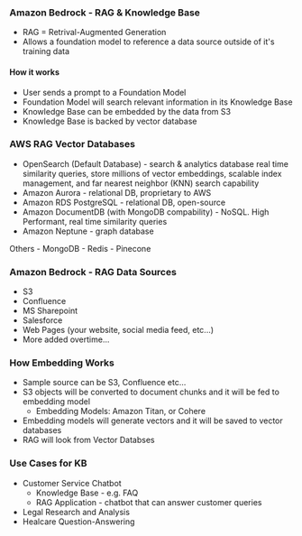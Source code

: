 ### Amazon Bedrock - RAG & Knowledge Base
- RAG = Retrival-Augmented Generation
- Allows a foundation model to reference a data source outside of it's training data


#### How it works
- User sends a prompt to a Foundation Model
- Foundation Model will search relevant information in its Knowledge Base
- Knowledge Base can be embedded by the data from S3
- Knowledge Base is backed by vector database

### AWS RAG Vector Databases
- OpenSearch (Default Database) - search & analytics database real time similarity queries, store millions of vector embeddings, scalable index management, and far nearest neighbor (KNN) search capability
- Amazon Aurora - relational DB, proprietary to AWS
- Amazon RDS PostgreSQL - relational DB, open-source
- Amazon DocumentDB (with MongoDB compability) - NoSQL. High Performant, real time similarity queries
- Amazon Neptune - graph database

Others
    - MongoDB
    - Redis
    - Pinecone

### Amazon Bedrock - RAG Data Sources
- S3
- Confluence
- MS Sharepoint
- Salesforce
- Web Pages (your website, social media feed, etc...)
- More added overtime...


### How Embedding Works
- Sample source can be S3, Confluence etc...
- S3 objects will be converted to document chunks and it will be fed to embedding model
    - Embedding Models: Amazon Titan, or Cohere
- Embedding models will generate vectors and it will be saved to vector databases
- RAG will look from Vector Databses


### Use Cases for KB
- Customer Service Chatbot
    - Knowledge Base - e.g. FAQ
    - RAG Application - chatbot that can answer customer queries
- Legal Research and Analysis
- Healcare Question-Answering